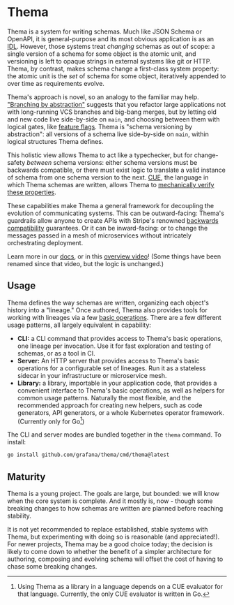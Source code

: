 # Thema

Thema is a system for writing schemas. Much like JSON Schema or OpenAPI, it is general-purpose and its most obvious application is as an [IDL](https://en.wikipedia.org/wiki/Interface_description_language). However, those systems treat _changing_ schemas as out of scope: a single version of a schema for some object is the atomic unit, and versioning is left to opaque strings in external systems like git or HTTP. Thema, by contrast, makes schema change a first-class system property: the atomic unit is the _set_ of schema for some object, iteratively appended to over time as requirements evolve.

Thema's approach is novel, so an analogy to the familiar may help. ["Branching by abstraction"](https://martinfowler.com/bliki/BranchByAbstraction.html) suggests that you refactor large applications not with long-running VCS branches and big-bang merges, but by letting old and new code live side-by-side on `main`, and choosing between them with logical gates, like [feature flags](https://featureflags.io/feature-flags/). Thema is "schema versioning by abstraction": all versions of a schema live side-by-side on `main`, within logical structures Thema defines.

This holistic view allows Thema to act like a typechecker, but for change-safety _between_ schema versions: either schema versions must be backwards compatible, or there must exist logic to translate a valid instance of schema from one schema version to the next. [CUE](https://cuelang.org), the language in which Thema schemas are written, allows Thema to [mechanically verify these properties](#Maturity).

These capabilities make Thema a general framework for decoupling the evolution of communicating systems. This can be outward-facing: Thema's guardrails allow anyone to create APIs with Stripe's renowned [backwards compatibility](https://stripe.com/docs/upgrades) guarantees. Or it can be inward-facing: or to change the messages passed in a mesh of microservices without intricately orchestrating deployment.

Learn more in our [docs](https://github.com/grafana/thema/tree/main/docs), or in this [overview video](https://www.youtube.com/watch?v=PpoS_ThntEM)! (Some things have been renamed since that video, but the logic is unchanged.)

## Usage

Thema defines the way schemas are written, organizing each object's history into a "lineage." Once authored, Thema also provides tools for working with lineages via a few [basic operations](https://github.com/grafana/thema/blob/main/docs/overview.md#about-thema-operations). There are a few different usage patterns, all largely equivalent in capability:

* **CLI:** a CLI command that provides access to Thema's basic operations, one lineage per invocation. Use it for fast exploration and testing of schemas, or as a tool in CI.
* **Server:** An HTTP server that provides access to Thema's basic operations for a configurable set of lineages. Run it as a stateless sidecar in your infrastructure or microservice mesh.
* **Library:** a library, importable in your application code, that provides a convenient interface to Thema's basic operations, as well as helpers for common usage patterns. Naturally the most flexible, and the recommended approach for creating new helpers, such as code generators, API generators, or a whole Kubernetes operator framework. (Currently only for Go[^evaluator])

The CLI and server modes are bundled together in the `thema` command. To install:

```bash
go install github.com/grafana/thema/cmd/thema@latest
```

## Maturity

Thema is a young project. The goals are large, but bounded: we will know when the core system is complete. And it mostly is, now - though some breaking changes to how schemas are written are planned before reaching stability.

It is not yet recommended to replace established, stable systems with Thema, but experimenting with doing so is reasonable (and appreciated!). For newer projects, Thema may be a good choice today; the decision is likely to come down to whether the benefit of a simpler architecture for authoring, composing and evolving schema will offset the cost of having to chase some breaking changes.

[^evaluator]:
    Using Thema as a library in a language depends on a CUE evaluator for that language. Currently, the only CUE evaluator is written in Go.
